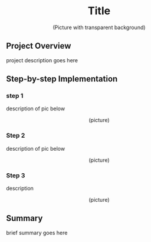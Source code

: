 <h1 align="center">Title</h1>

<p align="center">
(Picture with transparent background)
</p>

<h2>Project Overview</h2>

<p>
project description goes here
</p>

<h2>Step-by-step Implementation</h2>

<h3>step 1</h3>

<p>description of pic below</p>

<p align="center">(picture)</p>

<h3>Step 2</h3>

<p>description of pic below</p>

<p align="center">(picture)</p>

<h3>Step 3</h3>

<p>description</p>

<p align="center">(picture)</p>

<h2>Summary</h2>

<p>brief summary goes here</p>
